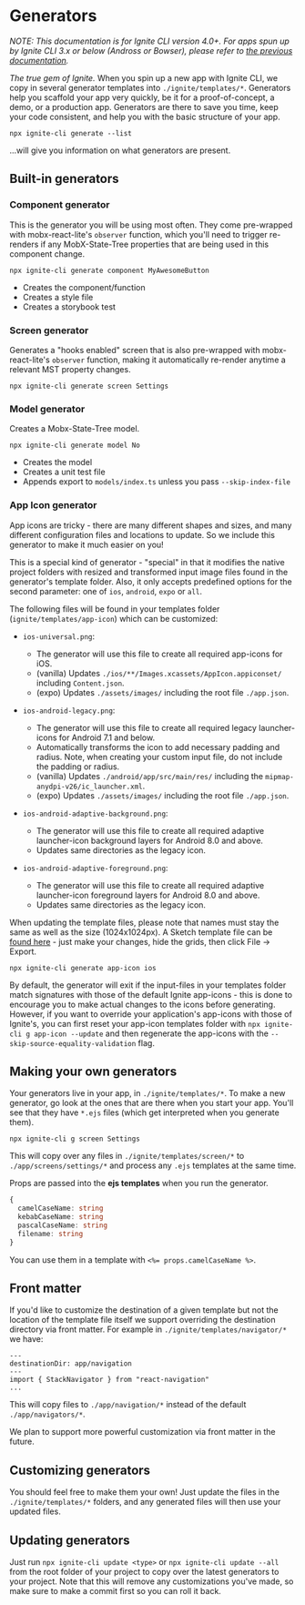# Generators

_NOTE: This documentation is for Ignite CLI version 4.0+. For apps spun up by Ignite CLI 3.x or below (Andross or Bowser), please refer to [the previous documentation](https://github.com/infinitered/ignite/tree/2dd42a5957ff18211c9edd7524b6af5f4231baf6/docs)._

_The true gem of Ignite._ When you spin up a new app with Ignite CLI, we copy in several generator templates into `./ignite/templates/*`. Generators help you scaffold your app very quickly, be it for a proof-of-concept, a demo, or a production app. Generators are there to save you time, keep your code consistent, and help you with the basic structure of your app.

```
npx ignite-cli generate --list
```

...will give you information on what generators are present.

## Built-in generators

### Component generator

This is the generator you will be using most often. They come pre-wrapped with mobx-react-lite's `observer` function, which you'll need to trigger re-renders if any MobX-State-Tree properties that are being used in this component change.

```
npx ignite-cli generate component MyAwesomeButton
```

- Creates the component/function
- Creates a style file
- Creates a storybook test

### Screen generator

Generates a "hooks enabled" screen that is also pre-wrapped with mobx-react-lite's `observer` function, making it automatically re-render anytime a relevant MST property changes.

```
npx ignite-cli generate screen Settings
```

### Model generator

Creates a Mobx-State-Tree model.

```
npx ignite-cli generate model No
```

- Creates the model
- Creates a unit test file
- Appends export to `models/index.ts` unless you pass `--skip-index-file`

### App Icon generator

App icons are tricky - there are many different shapes and sizes, and many different configuration files and locations to update. So we include this generator to make it much easier on you!

This is a special kind of generator - "special" in that it modifies the native project folders with resized and transformed input image files found in the generator's template folder. Also, it only accepts predefined options for the second parameter: one of `ios`, `android`, `expo` or `all`.

The following files will be found in your templates folder (`ignite/templates/app-icon`) which can be customized:

- `ios-universal.png`:

  - The generator will use this file to create all required app-icons for iOS.
  - (vanilla) Updates `./ios/**/Images.xcassets/AppIcon.appiconset/` including `Content.json`.
  - (expo) Updates `./assets/images/` including the root file `./app.json`.

- `ios-android-legacy.png`:

  - The generator will use this file to create all required legacy launcher-icons for Android 7.1 and below.
  - Automatically transforms the icon to add necessary padding and radius. Note, when creating your custom input file, do not include the padding or radius.
  - (vanilla) Updates `./android/app/src/main/res/` including the `mipmap-anydpi-v26/ic_launcher.xml`.
  - (expo) Updates `./assets/images/` including the root file `./app.json`.

- `ios-android-adaptive-background.png`:

  - The generator will use this file to create all required adaptive launcher-icon background layers for Android 8.0 and above.
  - Updates same directories as the legacy icon.

- `ios-android-adaptive-foreground.png`:

  - The generator will use this file to create all required adaptive launcher-icon foreground layers for Android 8.0 and above.
  - Updates same directories as the legacy icon.

When updating the template files, please note that names must stay the same as well as the size (1024x1024px). A Sketch template file can be [found here](https://github.com/infinitered/ignite/files/8576614/ignite-app-icon-template.zip) - just make your changes, hide the grids, then click File -> Export.

```
npx ignite-cli generate app-icon ios
```

By default, the generator will exit if the input-files in your templates folder match signatures with those of the default Ignite app-icons - this is done to encourage you to make actual changes to the icons before generating. However, if you want to override your application's app-icons with those of Ignite's, you can first reset your app-icon templates folder with `npx ignite-cli g app-icon --update` and then regenerate the app-icons with the `--skip-source-equality-validation` flag.

## Making your own generators

Your generators live in your app, in `./ignite/templates/*`. To make a new generator, go look at the ones that are there when you start your app. You'll see that they have `*.ejs` files (which get interpreted when you generate them).

```
npx ignite-cli g screen Settings
```

This will copy over any files in `./ignite/templates/screen/*` to `./app/screens/settings/*` and process any `.ejs` templates at the same time.

Props are passed into the **ejs templates** when you run the generator.

```ts
{
  camelCaseName: string
  kebabCaseName: string
  pascalCaseName: string
  filename: string
}
```

You can use them in a template with `<%= props.camelCaseName %>`.

## Front matter

If you'd like to customize the destination of a given template but not the location of the template file itself we support overriding the destination directory via front matter. For example in `./ignite/templates/navigator/*` we have:

```
---
destinationDir: app/navigation
---
import { StackNavigator } from "react-navigation"
...
```

This will copy files to `./app/navigation/*` instead of the default `./app/navigators/*`.

We plan to support more powerful customization via front matter in the future.

## Customizing generators

You should feel free to make them your own! Just update the files in the `./ignite/templates/*` folders, and any generated files will then use your updated files.

## Updating generators

Just run `npx ignite-cli update <type>` or `npx ignite-cli update --all` from the root folder of your project to copy over the latest generators to your project. Note that this will remove any customizations you've made, so make sure to make a commit first so you can roll it back.
